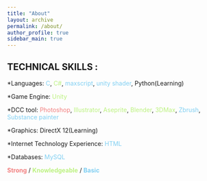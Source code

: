 ```yaml
---
title: "About"
layout: archive
permalink: /about/
author_profile: true
sidebar_main: true
---
```


## TECHNICAL SKILLS :

*Languages: <span style="color:#80CFF2">C</span>, <span style="color:#BCF280">C#</span>, <span style="color:#80CFF2">maxscript</span>, <span style="color:#80CFF2">unity shader</span>, Python(Learning)

*Game Engine: <span style="color:#BCF280">Unity</span>

*DCC tool: <span style="color:#F28080">Photoshop</span>, <span style="color:#BCF280">Illustrator</span>, <span style="color:#BCF280">Aseprite</span>, <span style="color:#BCF280">Blender</span>, <span style="color:#BCF280">3DMax</span>, <span style="color:#80CFF2">Zbrush</span>, <span style="color:#80CFF2">Substance painter</span>

*Graphics: DirectX 12(Learning)

*Internet Technology Experience: <span style="color:#80CFF2">HTML</span>

*Databases: <span style="color:#80CFF2">MySQL</span>



<span style="color:#F28080"><b>Strong</b></span> / <span style="color:#BCF280"><b>Knowledgeable</b></span> / <span style="color:#80CFF2"><b>Basic</b></span> 